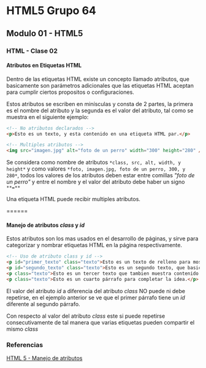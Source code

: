 # HTML5 Grupo 64

## Modulo 01 - HTML5

### HTML - Clase 02

#### Atributos en Etiquetas HTML

Dentro de las etiquetas HTML existe un concepto llamado atributos, que basicamente son parámetros adicionales que las etiquetas HTML aceptan para cumplir ciertos propositos o configuraciones.

Estos atributos se escriben en minísculas y consta de 2 partes, la primera es el nombre del atributo y la segunda es el valor del atributo, tal como se muestra en el siguiente ejemplo:


```html
<!-- No atributos declarados -->
<p>Esto es un texto, y esta contenido en una etiqueta HTML par.</p>

<!-- Multiples atributos -->
<img src="imagen.jpg" alt="foto de un perro" width="300" height="280" />
```

Se considera como nombre de atributos `*class, src, alt, width, y height*` y como valores `*foto, imagen.jpg, foto de un perro, 300, y 280*`, todos los valores de los atributos deben estar entre comillas *"foto de un perro"* y entre el nombre y el valor del atributo debe haber un signo `**=**`

Una etiqueta HTML puede recibir multiples atributos.

======

#### Manejo de atributos *class* y *id*

Estos atributos son los mas usados en el desarrollo de páginas, y sirve para categorizar y nombrar etiquetas HTML en la página respectivamente.

```html
<!-- Uso de atributo class y id -->
<p id="primer_texto" class="texto">Esto es un texto de relleno para mostrar como se ingresa contenido.</p>
<p id="segundo_texto" class="texto">Esto es un segundo texto, que basicamente busca hacer lo mismo que el texto anterior.</p>
<p class="texto">Esto es un tercer texto que tambien muestra contenido.</p>
<p class="texto">Esto es un cuarto párrafo para completar la idea.</p>

```

El valor del atributo *id* a diferencia del atributo *class* NO puede ni debe repetirse, en el ejemplo anterior se ve que el primer párrafo tiene un *id* diferente al segundo párrafo.

Con respecto al valor del atributo *class* este si puede repetirse consecutivamente de tal manera que varias etiquetas pueden compartir el mismo *class*


### Referencias

[HTML 5 - Manejo de atributos](http://slides.com/victor_malca/html-using-attributes)
